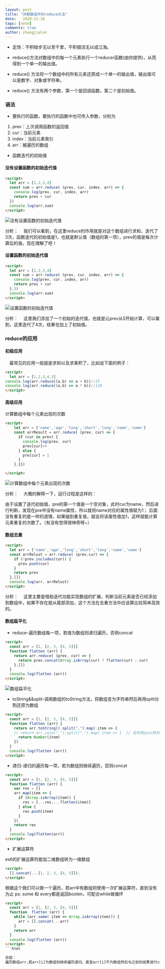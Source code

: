 ```yaml
---
layout: post
title: "详解数组中的reduce方法"
date:   2020-11-18
tags: [note]
comments: true
author: zhangjialun
---
```

- 定场：不积硅步无以至千里，不积细流无以成江海。

- reduce()方法对数组中的每一个元素执行一个reducer函数(由你提供)，从而得到一个单一的输出值。

- reduce() 方法将一个数组中的所有元素还原成一个单一的输出值，输出值可以是数字、对象或字符串。

- reduce() 方法有两个参数，第一个是回调函数，第二个是初始值。

<!-- more -->

### 语法

- 要执行的函数，要执行的函数中也可传入参数，分别为

1. prev：上次调用函数的返回值
2. cur：当前元素
3. index：当前元素索引
4. arr：被遍历的数组

- 函数迭代的初始值

#### 没有设置函数的初始迭代值

```html
<script>
  let arr = [1,2,3,4]
  const sum = arr.reduce( (prev, cur, index, arr) => {
    console.log(prev, cur, index, arr)
    return prev + cur
  })
  console.log(arr,sum)
</script>
```

![没有设置函数的初始迭代值](https://zhangjialun555.github.io/images/reduce/WechatIMG4.png)

分析：
 我们可以看到，在这里reduce的作用就是对这个数组进行求和，迭代了3次，函数迭代的初始值是1，也就是默认值（数组的第一项），prev的值是每次计算后的值，现在理解了吧！

#### 设置函数的初始迭代值

```html
<script>
  let arr = [1,2,3,4]
  const sum = arr.reduce( (prev, cur, index, arr) => {
    console.log(prev, cur, index, arr)
    return prev + cur
  },5)
  console.log(arr,sum)
</script>
```

![设置函数的初始迭代值](https://zhangjialun555.github.io/images/reduce/WeChat759e.png)

分析：
 这里我们添加了一个初始的迭代值，也就是让prev从5开始计算，可以看到，这里迭代了4次，结果也加上了初始值。

### reduce的应用

#### 初级应用

 最常见的应用一般就是求和以及求乘积了，比如说下面的例子：

```html
<script>
  let arr = [1,2,3,4,5]
console.log(arr.reduce((a,b) => a + b))//15
console.log(arr.reduce((a,b) => a * b))//120
</script>
```

#### 高级应用

 计算数组中每个元素出现的次数

```html
<script>
    let arr = ['name','age','long','short','long','name','name']
    const arrResult = arr.reduce( (prev, cur) => {
      if (cur in prev) {
        console.log(prev, cur)
        prev[cur]++
      } else {
        pre[cur] = 1
      }
    },{})

</script>
```

![计算数组中每个元素出现的次数](https://zhangjialun555.github.io/images/reduce/WechatIMG42.png)

分析：
 大概的解释一下，运行过程是这样的：

由于设置了迭代初始值，pre的第一个值是一个空对象，此时cur为name，然后进行判断，发现在pre中没有name属性，所以就将name对应的属性值赋为1；
后面没有重复的是一样的道理，如果碰到重复值，就会将该属性值加1，这样就能计算元素重复的次数了。（有没有觉得很神奇呀~）

#### 数组去重

```html
<script>
  let arr = ['name','age','long','short','long','name','name']
  const arrRelust = arr.reduce( (prev,cur) => {
    if (!prev.includes(cur)) {
      prev.push(cur)
    }
    return prev
  },[])
  console.log(arr, arrRelust)
</script>
```

分析：
 这里主要是借助迭代功能实现数组的扩展，判断当前元素是否已经添加到数组中，如果不存在就从尾部添加，这个方法在去重方法中应该算比较简单高效的。

#### 数组扁平化

- reduce-遍历数组每一项，若值为数组则递归遍历，否侧concat

```html
<script>
  const arr = [1, [2, 3, [4, 5]]]
  function flatten (arr) {
    return arr.reduce( (prev, cur) => {
      return prev.concat(Array.isArray(cur) ? flatten(cur) : cur)
    },[])
  }
  console.log(flatten (arr))
</script>
```

![数组扁平化](https://zhangjialun555.github.io/images/reduce/WechatIMG44.png)

- toString&&split-调用数组的toString方法，将数组变为字符串然后再用split分割还原为数组

```html
<script>
  const arr = [1, [2, 3, [4, 5]]]
  function flatten (arr) {
    return arr.toString().split(",").map( item => {
    // return arr.join(",").split(",").map( item => {  // 也可用join转为字符串
      return Number(item)
    })
  }
  console.log(flatten (arr))
</script>
```

- 递归-递归的遍历每一项，若为数组则继续遍历，否则concat

```html
<script>
  const arr = [1, [2, 3, [4, 5]]]
  function flatten (arr) {
    var res = []
    arr.map(item => {
      if (Array.isArray(item)) {
        res = [...res,...flatten(item)]
      } else {
        res.push(item)
      }
    })
    return res
  }
  console.log(flatten(arr))
</script>
```

- 扩展运算符

es6的扩展运算符能加二维数组转为一维数组

```html
<script>
  [].concat(...[1, 2, 3, [4, 5]]);
</script>
```

根据这个我们可以做一个遍历，若arr中有数组则使用一次扩展运算符，直到没有为止
ps: some 和 every都是返回boolen，可配合while做循环

```html
<script>
  const arr = [1, [2, 3, [4, 5]]]
  function  flatten (arr) {
    while (arr.some( item => Array.isArray(item))) {
      arr = [].concat(...arr)
    }
    return arr
  }
  console.log(flatten (arr))
</script>
```html

总结：
遍历数组arr,若arr[i]为数组则继续遍历递归，直至arr[i]不为数组然后与之前的结果进行concat.
